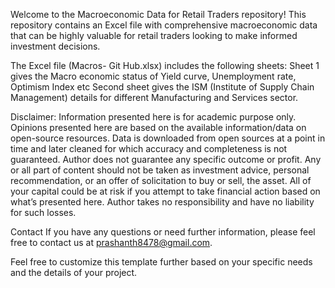 Welcome to the Macroeconomic Data for Retail Traders repository! This repository contains an Excel file with comprehensive macroeconomic data that can be highly valuable for retail traders looking to make informed investment decisions. 

The Excel file (Macros- Git Hub.xlsx) includes the following sheets:
Sheet 1 gives the Macro economic status of Yield curve, Unemployment rate, Optimism Index etc 
Second sheet gives the ISM (Institute of Supply Chain Management) details for different Manufacturing and Services sector. 

Disclaimer: Information presented here is for academic purpose only. Opinions presented here are based on the available information/data on open-source resources. Data is downloaded from open sources at a point in time and later cleaned for which accuracy and completeness is not guaranteed. Author does not guarantee any specific outcome or profit. Any or all part of content should not be taken as investment advice, personal recommendation, or an offer of solicitation to buy or sell, the asset. All of your capital could be at risk if you attempt to take financial action based on what’s presented here. Author takes no responsibility and have no liability for such losses.

Contact
If you have any questions or need further information, please feel free to contact us at prashanth8478@gmail.com.

Feel free to customize this template further based on your specific needs and the details of your project.
